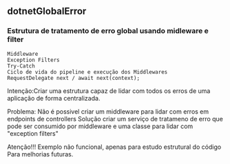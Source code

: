 ## dotnetGlobalError
### Estrutura de tratamento de erro global usando midleware e filter

```
Middleware
Exception Filters
Try-Catch
Ciclo de vida do pipeline e execução dos Middlewares
RequestDelegate next / await next(context);
```


Intenção:Criar uma estrutura capaz de lidar com todos os erros de uma aplicação
de forma centralizada.

Problema: Não é possivel criar um middleware para lidar com erros em endpoints de controllers
Solução criar um serviço de tratameno de erro que pode ser consumido por middleware e uma classe
para lidar com "exception filters"

Atenção!!!
Exemplo não funcional, apenas para estudo estrutural do código
Para melhorias futuras.



